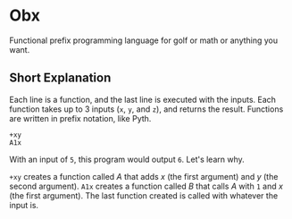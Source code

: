 # Obx
Functional prefix programming language for golf or math or anything you want.

## Short Explanation
Each line is a function, and the last line is executed with the inputs.
Each function takes up to 3 inputs (`x`, `y`, and `z`), and returns the result.
Functions are written in prefix notation, like Pyth.

```
+xy
A1x
```

With an input of `5`, this program would output `6`. Let's learn why.

`+xy` creates a function called _A_ that adds _x_ (the first argument) and _y_ (the second argument).
`A1x` creates a function called _B_ that calls _A_ with `1` and _x_ (the first argument).
The last function created is called with whatever the input is.